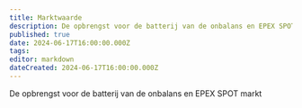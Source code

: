 ```yaml
---
title: Marktwaarde
description: De opbrengst voor de batterij van de onbalans en EPEX SPOT markt
published: true
date: 2024-06-17T16:00:00.000Z
tags: 
editor: markdown
dateCreated: 2024-06-17T16:00:00.000Z
---
```


De opbrengst voor de batterij van de onbalans en EPEX SPOT markt